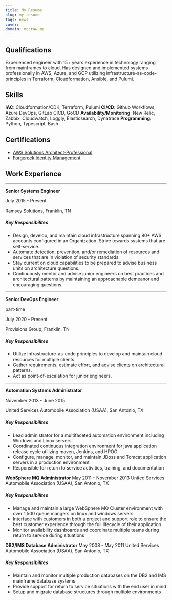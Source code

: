 ```yaml
---
title: My Resume
slug: my-resume
tags: news
cover: 
domain: mccraw.me
---
```



## Qualifications
Experienced engineer with 15+ years experience in technology ranging from mainframes to cloud. Has designed and implemented systems professionally in AWS, Azure, and GCP utilizing infrastructure-as-code-principles in Terraform, Cloudformation, Ansible, and Pulumi. 

## Skills
__IAC__: Cloudformation/CDK, Terraform, Pulumi
__CI/CD__: Github Workflows, Azure DevOps, GitLab CICD, GoCD
__Availability/Monitoring__: New Relic, Zabbix, Cloudwatch, Loggly, Elasticsearch, Dynatrace
__Programming__: Python, Typescript, Bash

## Certifications

- [AWS Solutions Architect-Professional](https://www.credly.com/badges/5e371e96-4d0a-482b-9add-b47213a780dc/public_url)
- [Forgerock Identity Management](https://www.credly.com/badges/9638b742-e81a-40db-9e8f-3467527aca8f/public_url)


## Work Experience
---

**Senior Systems Engineer**

July 2015 - Present

Ramsey Solutions, Franklin, TN

##### Key Responsibilites
- Design, develop, and maintain cloud infrastructure spanning 80+ AWS accounts configured in an Organization. Strive towards systems that are self-service.
- Automate detection, prevention, and/or remediation of resources and services that are in violation of security standards.
- Stay current on cloud capabilities to be prepared to advise business units on architecture questions.
- Continuously mentor and advise junior engineers on best practices and architectural patterns by maintaining an approachable demeanor and encouraging questions.
---

**Senior DevOps Engineer**

part-time

July 2020 - Present

Provisions Group, Franklin, TN

##### Key Responsibilites
- Utilize infrastructure-as-code principles to develop and maintain cloud resources for multiple clients.
- Gather requirements, estimate effort, and advise clients on architectural patterns.
- Act as point-of-escalation for junior engineers.
---

**Automation Systems Administrator**

November 2013 - June 2015

United Services Automobile Association (USAA), San Antonio, TX

##### Key Responsibilites
- Lead administrator for a multifaceted automation environment including Windows and Linux servers
- Coordinated continuous integration environment for java application release cycle utilizing maven, Jenkins, and HPOO
- Configure, manage, monitor, and maintain JBoss and Tomcat application servers in a production environment
- Responsible for return to service activities, training, and documentation 

**WebSphere MQ Administrator**
May 2011 – November 2013
United Services Automobile Association (USAA), San Antonio, TX

##### Key Responsibilites
- Manage and maintain a large WebSphere MQ Cluster environment with over 1,500 queue mangers on linux and windows servers
- Interface with customers in both a project and support role to ensure the best customer experience through the full lifecycle of their application.
- Monitor availability dashboards and coordinate multiple teams during return to service during situations

**DB2/IMS Database Administrator** 
May 2008 - May 2011
United Services Automobile Association (USAA), San Antonio, TX

##### Key Responsibilites
- Maintain and monitor multiple production databases on the DB2 and IMS mainframe database systems
- Provide support for return to service situations with the end user in mind
- Setup and migrate database structures through multiple environments
